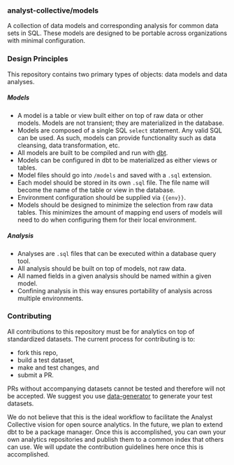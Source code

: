 ### analyst-collective/models

A collection of data models and corresponding analysis for common data sets in SQL. These models are designed to be portable across organizations with minimal configuration.

### Design Principles

This repository contains two primary types of objects: data models and data analyses.

##### Models
- A model is a table or view built either on top of raw data or other models. Models are not transient; they are materialized in the database.
- Models are composed of a single SQL `select` statement. Any valid SQL can be used. As such, models can provide functionality such as data cleansing, data transformation, etc.
- All models are built to be compiled and run with [dbt](https://github.com/analyst-collective/dbt).
- Models can be configured in dbt to be materialized as either views or tables.
- Model files should go into `/models` and saved with a `.sql` extension.
- Each model should be stored in its own `.sql` file. The file name will become the name of the table or view in the database.
- Environment configuration should be supplied via `{{env}}`.
- Models should be designed to minimize the selection from raw data tables. This minimizes the amount of mapping end users of models will need to do when configuring them for their local environment.

##### Analysis
- Analyses are `.sql` files that can be executed within a database query tool.
- All analysis should be built on top of models, not raw data.
- All named fields in a given analysis should be named within a given model.
- Confining analysis in this way ensures portability of analysis across multiple environments.


### Contributing
All contributions to this repository must be for analytics on top of standardized datasets. The current process for contributing is to:
- fork this repo,
- build a test dataset,
- make and test changes, and
- submit a PR.

PRs without accompanying datasets cannot be tested and therefore will not be accepted. We suggest you use [data-generator](https://github.com/analyst-collective/data-generator) to generate your test datasets.

We do not believe that this is the ideal workflow to facilitate the Analyst Collective vision for open source analytics. In the future, we plan to extend dbt to be a package manager. Once this is accomplished, you can own your own analytics repositories and publish them to a common index that others can use. We will update the contribution guidelines here once this is accomplished.
